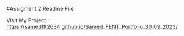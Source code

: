 #Assigment 2 Readme File

Visit My Project : https://samedfft2634.github.io/Samed_FENT_Portfolio_30_09_2023/
